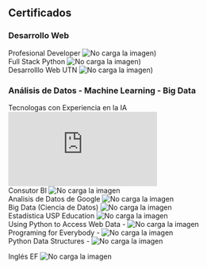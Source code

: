 <h2>Certificados</h2>

<h3>Desarrollo Web</h3>

Profesional Developer ![No carga la imagen]([https://github.com/ruizrlaurap0704/Certificados/blob/main/Desarrollo%20Web%20Digital%20House.jpg))<br>
Full Stack Python ![No carga la imagen]([https://github.com/ruizrlaurap0704/Certificados/blob/main/Full%20Stack%20Python%20Ruiz%20Laura.jpg))<br>
Desarrolllo Web UTN ![No carga la imagen]([https://github.com/ruizrlaurap0704/Certificados/blob/main/DesarolloWebUTN.jpg))<br>


<h3>Análisis de Datos - Machine Learning - Big Data</h3>

Tecnologas con Experiencia en la IA ![No carga la imagen](https://github.com/ruizrlaurap0704/Certificados/blob/main/Certificado_N4_-_Tecno_con_experiencia_en_la_IA.pdf)<br>
Consutor BI ![No carga la imagen](https://github.com/ruizrlaurap0704/Certificados/blob/main/Consultor%20BI.jpg)<br>
Analisis de Datos de Google ![No carga la imagen](https://github.com/ruizrlaurap0704/Certificados/blob/main/Analista%20de%20Datos%20de%20Google.jpg)<br>
Big Data (Ciencia de Datos) ![No carga la imagen](https://github.com/ruizrlaurap0704/Certificados/blob/main/Big%20Data%20Ruiz%20Laura.jpg)<br>
Estadística USP Education ![No carga la imagen](https://github.com/ruizrlaurap0704/Certificados/blob/main/Estadistica%20Capitulo%20General%20USP%20NF%201010.jpg)<br>
Using Python to Access Web Data - ![No carga la imagen](https://github.com/ruizrlaurap0704/Certificados/blob/main/Using%20Python%20to%20Access%20Web%20Data.jpg)<br>
Programing for Everybody - ![No carga la imagen](https://github.com/ruizrlaurap0704/Certificados/blob/main/Python%20Getting%20Start.jpg)<br>
Python Data Structures - ![No carga la imagen](https://github.com/ruizrlaurap0704/Certificados/blob/main/Python%20Data%20Structures.jpg)<br>

Inglés EF ![No carga la imagen](https://github.com/ruizrlaurap0704/Certificados/blob/main/EF%20SET%20Certificate.jpg)<br>
